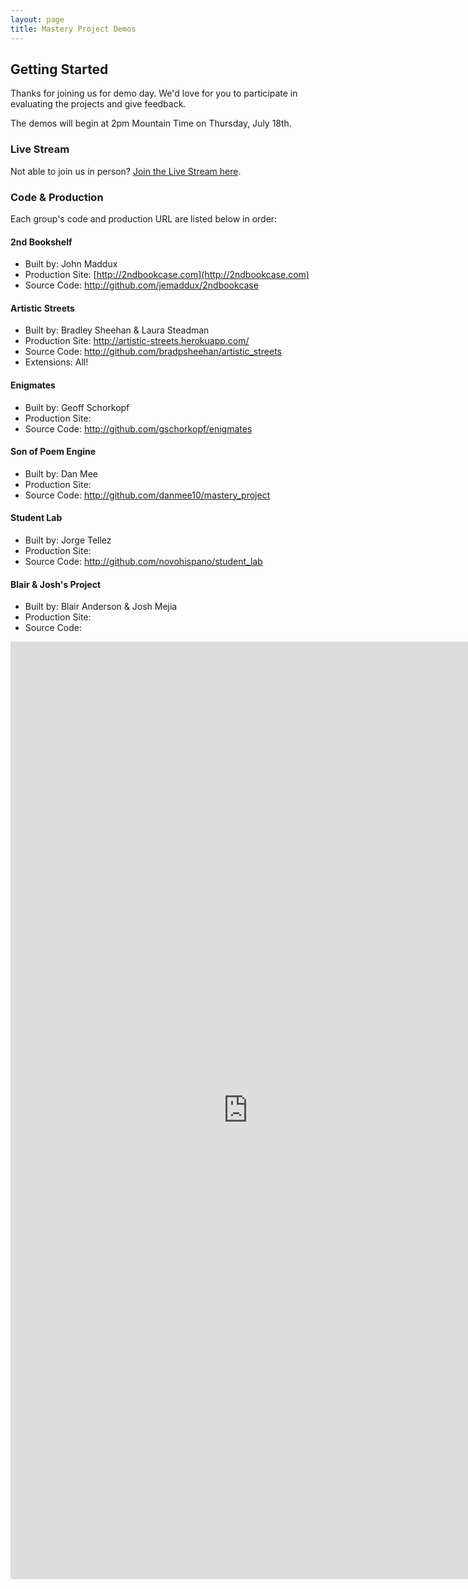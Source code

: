 ```yaml
---
layout: page
title: Mastery Project Demos
---
```


## Getting Started

Thanks for joining us for demo day. We'd love for you to participate in evaluating the projects and give feedback.

The demos will begin at 2pm Mountain Time on Thursday, July 18th.

### Live Stream

Not able to join us in person? [Join the Live Stream here](http://new.livestream.com/accounts/1384078/events/2156607).

### Code & Production

Each group's code and production URL are listed below in order:

#### 2nd Bookshelf

* Built by: John Maddux
* Production Site: [http://2ndbookcase.com](http://2ndbookcase.com)
* Source Code: http://github.com/jemaddux/2ndbookcase

#### Artistic Streets

* Built by: Bradley Sheehan & Laura Steadman
* Production Site: http://artistic-streets.herokuapp.com/
* Source Code: http://github.com/bradpsheehan/artistic_streets
* Extensions: All!

#### Enigmates

* Built by: Geoff Schorkopf
* Production Site:
* Source Code: http://github.com/gschorkopf/enigmates

#### Son of Poem Engine

* Built by: Dan Mee
* Production Site:
* Source Code: http://github.com/danmee10/mastery_project

#### Student Lab

* Built by: Jorge Tellez
* Production Site:
* Source Code: http://github.com/novohispano/student_lab

#### Blair & Josh's Project

* Built by: Blair Anderson & Josh Mejia
* Production Site:
* Source Code:

<iframe src="https://docs.google.com/forms/d/1brp2EHTlHPM6SU1XEK9mJvdJpleBj8tnxxIW1zaYPXA/viewform?embedded=true" width="760" height="1500" frameborder="0" marginheight="0" marginwidth="0">Loading...</iframe>

